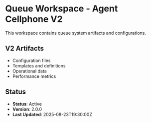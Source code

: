 # Queue Workspace - Agent Cellphone V2

This workspace contains queue system artifacts and configurations.

## V2 Artifacts

- Configuration files
- Templates and definitions
- Operational data
- Performance metrics

## Status

- **Status**: Active
- **Version**: 2.0.0
- **Last Updated**: 2025-08-23T19:30:00Z

